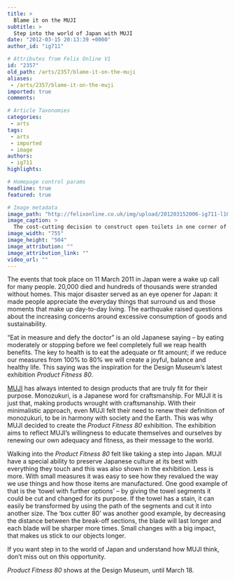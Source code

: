 ```yaml
---
title: >
  Blame it on the MUJI
subtitle: >
  Step into the world of Japan with MUJI
date: "2012-03-15 20:13:39 +0000"
author_id: "ig711"

# Attributes from Felix Online V1
id: "2357"
old_path: /arts/2357/blame-it-on-the-muji
aliases:
 - /arts/2357/blame-it-on-the-muji
imported: true
comments:

# Article Taxonomies
categories:
 - arts
tags:
 - arts
 - imported
 - image
authors:
 - ig711
highlights:

# Homepage control params
headline: true
featured: true

# Image metadata
image_path: "http://felixonline.co.uk/img/upload/201203152006-ig711-l1010502.jpg"
image_caption: >
  The cost-cutting decision to construct open toilets in one corner of the exhbition was not widely we
image_width: "755"
image_height: "504"
image_attribution: ""
image_attribution_link: ""
video_url: ""
---
```


The events that took place on 11 March 2011 in Japan were a wake up call for many people. 20,000 died and hundreds of thousands were stranded without homes. This major disaster served as an eye opener for Japan: it made people appreciate the everyday things that surround us and those moments that make up day-to-day living. The earthquake raised questions about the increasing concerns around excessive consumption of goods and sustainability.

“Eat in measure and defy the doctor” is an old Japanese saying – by eating moderately or stopping before we feel completely full we reap health benefits. The key to health is to eat the adequate or fit amount; if we reduce our measures from 100% to 80% we will create a joyful, balance and healthy life. This saying was the inspiration for the Design Museum’s latest exhibition _Product Fitness 80_.

[MUJI](http://www.muji.eu/) has always intented to design products that are truly fit for their purpose. Monozukuri, is a Japanese word for craftsmanship. For MUJI it is just that, making products wrought with craftsmanship. With their minimalistic approach, even MUJI felt their need to renew their definition of monozukuri, to be in harmony with society and the Earth. This was why MUJI decided to create the _Product Fitness 80_ exhibition. The exhibition aims to reflect MUJI’s willingness to educate themselves and ourselves by renewing our own adequacy and fitness, as their message to the world.

Walking into the _Product Fitness 80_ felt like taking a step into Japan. MUJI have a special ability to preserve Japanese culture at its best with everything they touch and this was also shown in the exhibition. Less is more. With small measures it was easy to see how they revalued the way we use things and how those items are manufactured. One good example of that is the ‘towel with further options’ – by giving the towel segments it could be cut and changed for its purpose. If the towel has a stain, it can easily be transformed by using the path of the segments and cut it into another size. The ‘box cutter 80’ was another good example, by decreasing the distance between the break-off sections, the blade will last longer and each blade will be sharper more times. Small changes with a big impact, that makes us stick to our objects longer.

If you want step in to the world of Japan and understand how MUJI think, don’t miss out on this opportunity.

_Product Fitness 80_ shows at the Design Museum, until March 18.
